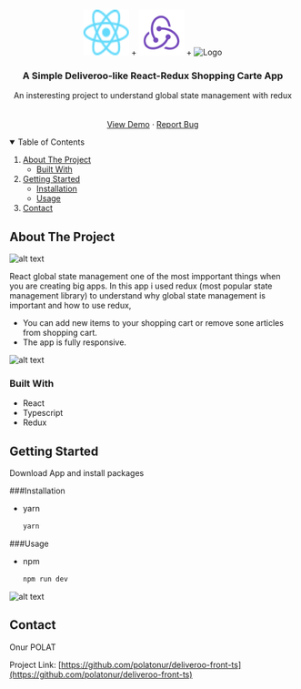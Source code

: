 <!-- PROJECT LOGO -->
<br />
<p align="center">
    <img src="src/assets/images/react.svg" alt="Logo" width="80" height="80"> +
    <img src="src/assets/images/redux.svg" alt="Logo" width="80" height="80"> +
    <img src="https://github.com/polatonur/readme_pics/blob/master/Typescript.svg" alt="Logo" width="80" height="80">

  <h3 align="center">A Simple Deliveroo-like React-Redux Shopping Carte App</h3>

  <p align="center">
    An insteresting project to understand global state management with redux
    <br />
    <br />
    <br />
    <a href="https://deliveroo-like-onur.netlify.app/">View Demo</a>
    ·
    <a href="https://github.com/polatonur/deliveroo-front-ts/issues">Report Bug</a>
  </p>
</p>

<!-- TABLE OF CONTENTS -->
<details open="open">
  <summary>Table of Contents</summary>
  <ol>
    <li>
      <a href="#about-the-project">About The Project</a>
      <ul>
        <li><a href="#built-with">Built With</a></li>
      </ul>
    </li>
    <li>
      <a href="#getting-started">Getting Started</a>
      <ul>
        <li><a href="#installation">Installation</a></li>
        <li><a href="#Usage">Usage</a></li>
      </ul>
    </li>
    <li><a href="#contact">Contact</a></li>
  </ol>
</details>

<!-- ABOUT THE PROJECT -->

## About The Project

![alt text](https://github.com/polatonur/readme_pics/blob/master/cart_deliveroo.png?raw=true)

React global state management one of the most impportant things when you are creating big apps.
In this app i used redux (most popular state management library) to understand why global state management is important and how to use redux,

- You can add new items to your shopping cart or remove sone articles from shopping cart.
- The app is fully responsive.

![alt text](https://github.com/polatonur/readme_pics/blob/master/mobile_deliveroo_gif.gif?raw=true)

### Built With

- React
- Typescript
- Redux

<!-- GETTING STARTED -->

## Getting Started

Download App and install packages

###Installation

- yarn

  ```sh
  yarn
  ```

###Usage

- npm
  ```sh
  npm run dev
  ```

<!-- ROADMAP -->

![alt text](https://github.com/polatonur/readme_pics/blob/master/desktop_deliveroo_gif.gif?raw=true)

## Contact

Onur POLAT

Project Link: [https://github.com/polatonur/deliveroo-front-ts](https://github.com/polatonur/deliveroo-front-ts)
